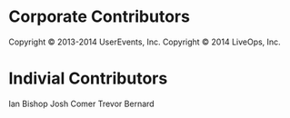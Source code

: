 # Corporate Contributors

Copyright © 2013-2014 UserEvents, Inc.
Copyright © 2014 LiveOps, Inc.

# Indivial Contributors

Ian Bishop
Josh Comer
Trevor Bernard